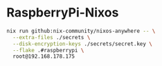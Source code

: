 # RaspberryPi-Nixos

```sh
nix run github:nix-community/nixos-anywhere -- \
  --extra-files ./secrets \
  --disk-encryption-keys ./secrets/secret.key \
  --flake .#raspberrypi \
  root@192.168.178.175 
```
